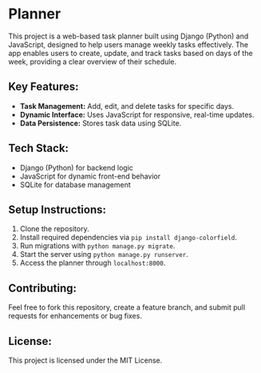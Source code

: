 # Planner

This project is a web-based task planner built using Django (Python) and JavaScript, designed to help users manage weekly tasks effectively. The app enables users to create, update, and track tasks based on days of the week, providing a clear overview of their schedule.

## Key Features:
- **Task Management:** Add, edit, and delete tasks for specific days.
- **Dynamic Interface:** Uses JavaScript for responsive, real-time updates.
- **Data Persistence:** Stores task data using SQLite.

## Tech Stack:
- Django (Python) for backend logic
- JavaScript for dynamic front-end behavior
- SQLite for database management

## Setup Instructions:
1. Clone the repository.
2. Install required dependencies via `pip install django-colorfield`.
3. Run migrations with `python manage.py migrate`.
4. Start the server using `python manage.py runserver`.
5. Access the planner through `localhost:8000`.

## Contributing:
Feel free to fork this repository, create a feature branch, and submit pull requests for enhancements or bug fixes.

## License:
This project is licensed under the MIT License.
